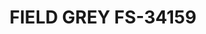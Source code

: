 ---
layout: product
title: "FIELD GREY FS-34159"
price: "300" 
desc: "Akrilna boja 17mL - Metalik"
img_path: "/assets/img/AMMO.F-512.webp"
brand: "AMMO"
available: false
special_offer: false
new: false
soon: false
cat: "020000"
subcat: "020100"
subsubcat: "020101"
sifra: "AMMO.F-512"
popular: false
spec: false
---